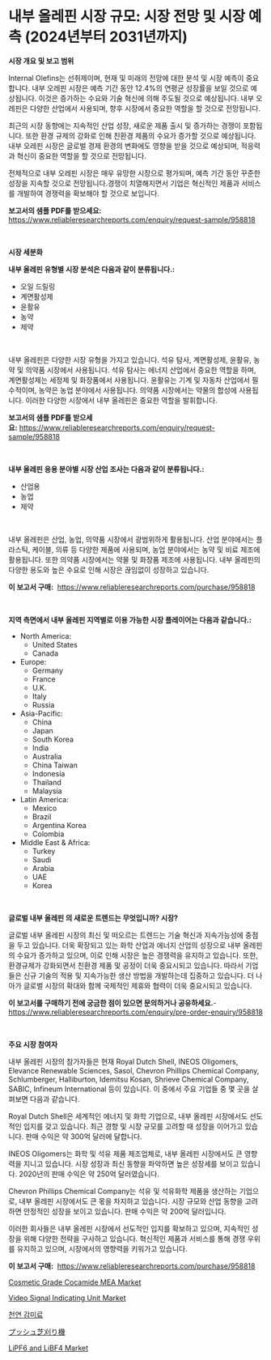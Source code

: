 <p><h1>내부 올레핀 시장 규모: 시장 전망 및 시장 예측 (2024년부터 2031년까지)</h1></p><p><strong>시장 개요 및 보고 범위</strong></p>
<p><p>Internal Olefins는 선취제이며, 현재 및 미래의 전망에 대한 분석 및 시장 예측이 중요합니다. 내부 오레핀 시장은 예측 기간 동안 12.4%의 연평균 성장률을 보일 것으로 예상됩니다. 이것은 증가하는 수요와 기술 혁신에 의해 주도될 것으로 예상됩니다. 내부 오레핀은 다양한 산업에서 사용되며, 향후 시장에서 중요한 역할을 할 것으로 전망됩니다.</p><p>최근의 시장 동향에는 지속적인 산업 성장, 새로운 제품 출시 및 증가하는 경쟁이 포함됩니다. 또한 환경 규제의 강화로 인해 친환경 제품의 수요가 증가할 것으로 예상됩니다. 내부 오레핀 시장은 글로벌 경제 환경의 변화에도 영향을 받을 것으로 예상되며, 적응력과 혁신이 중요한 역할을 할 것으로 전망됩니다.</p><p>전체적으로 내부 오레핀 시장은 매우 유망한 시장으로 평가되며, 예측 기간 동안 꾸준한 성장을 지속할 것으로 전망됩니다.경쟁이 치열해지면서 기업은 혁신적인 제품과 서비스를 개발하여 경쟁력을 확보해야 할 것으로 보입니다.</p></p>
<p><strong>보고서의 샘플 PDF를 받으세요:</strong> <a href="https://www.reliableresearchreports.com/enquiry/request-sample/958818">https://www.reliableresearchreports.com/enquiry/request-sample/958818</a></p>
<p>&nbsp;</p>
<p><strong>시장 세분화</strong></p>
<p><strong>내부 올레핀 유형별 시장 분석은 다음과 같이 분류됩니다.:</strong></p>
<p><ul><li>오일 드릴링</li><li>계면활성제</li><li>윤활유</li><li>농약</li><li>제약</li></ul></p>
<p>&nbsp;</p>
<p><p>내부 올레핀은 다양한 시장 유형을 가지고 있습니다. 석유 탐사, 계면활성제, 윤활유, 농약 및 의약품 시장에서 사용됩니다. 석유 탐사는 에너지 산업에서 중요한 역할을 하며, 계면활성제는 세정제 및 화장품에서 사용됩니다. 윤활유는 기계 및 자동차 산업에서 필수적이며, 농약은 농업 분야에서 사용됩니다. 의약품 시장에서는 약물의 합성에 사용됩니다. 이러한 다양한 시장에서 내부 올레핀은 중요한 역할을 발휘합니다.</p></p>
<p><strong>보고서의 샘플 PDF를 받으세요:</strong>&nbsp;<a href="https://www.reliableresearchreports.com/enquiry/request-sample/958818">https://www.reliableresearchreports.com/enquiry/request-sample/958818</a></p>
<p>&nbsp;</p>
<p><strong> 내부 올레핀 응용 분야별 시장 산업 조사는 다음과 같이 분류됩니다.:</strong></p>
<p><ul><li>산업용</li><li>농업</li><li>제약</li></ul></p>
<p>&nbsp;</p>
<p><p>내부 올레핀은 산업, 농업, 의약품 시장에서 광범위하게 활용됩니다. 산업 분야에서는 플라스틱, 케이블, 의류 등 다양한 제품에 사용되며, 농업 분야에서는 농약 및 비료 제조에 활용됩니다. 또한 의약품 시장에서는 약물 및 화장품 제조에 사용됩니다. 내부 올레핀의 다양한 용도와 높은 수요로 인해 시장은 끊임없이 성장하고 있습니다.</p></p>
<p><strong>이 보고서 구매:</strong>&nbsp; <a href="https://www.reliableresearchreports.com/purchase/958818">https://www.reliableresearchreports.com/purchase/958818</a></p>
<p>&nbsp;</p>
<p><strong>지역 측면에서 내부 올레핀 지역별로 이용 가능한 시장 플레이어는 다음과 같습니다.:</strong></p>
<p><ul>
    <li>
        North America:
        <ul>
            <li>United States</li>
            <li>Canada</li>
        </ul>
    </li>
    <li>
        Europe:
        <ul>
            <li>Germany</li>
            <li>France</li>
            <li>U.K.</li>
            <li>Italy</li>
            <li>Russia</li>
        </ul>
    </li>
    <li>
        Asia-Pacific:
        <ul>
            <li>China</li>
            <li>Japan</li>
            <li>South Korea</li>
            <li>India</li>
            <li>Australia</li>
            <li>China Taiwan</li>
            <li>Indonesia</li>
            <li>Thailand</li>
            <li>Malaysia</li>
        </ul>
    </li>
    <li>
        Latin America:
        <ul>
            <li>Mexico</li>
            <li>Brazil</li>
            <li>Argentina Korea</li>
            <li>Colombia</li>
        </ul>
    </li>
    <li>
        Middle East & Africa:
        <ul>
            <li>Turkey</li>
            <li>Saudi</li>
            <li>Arabia</li>
            <li>UAE</li>
            <li>Korea</li>
        </ul>
    </li>
    </ul></p>
<p>&nbsp;</p>
<p><strong>글로벌 내부 올레핀 의 새로운 트렌드는 무엇입니까? 시장?</strong></p>
<p><p>글로벌 내부 올레핀 시장의 최신 및 떠오르는 트렌드는 기술 혁신과 지속가능성에 중점을 두고 있습니다. 더욱 확장되고 있는 화학 산업과 에너지 산업의 성장으로 내부 올레핀의 수요가 증가하고 있으며, 이로 인해 시장은 높은 경쟁력을 유지하고 있습니다. 또한, 환경규제가 강화되면서 친환경 제품 및 공정이 더욱 중요시되고 있습니다. 따라서 기업들은 신규 기술의 적용 및 지속가능한 생산 방법을 개발하는데 집중하고 있습니다. 더 나아가 글로벌 시장의 확대와 함께 국제적인 제휴와 협력이 더욱 중요시되고 있습니다.</p></p>
<p><strong>이 보고서를 구매하기 전에 궁금한 점이 있으면 문의하거나 공유하세요.</strong>- <a href="https://www.reliableresearchreports.com/enquiry/pre-order-enquiry/958818">https://www.reliableresearchreports.com/enquiry/pre-order-enquiry/958818</a></p>
<p>&nbsp;</p>
<p><strong>주요 시장 참여자</strong></p>
<p><p>내부 올레핀 시장의 참가자들은 현재 Royal Dutch Shell, INEOS Oligomers, Elevance Renewable Sciences, Sasol, Chevron Phillips Chemical Company, Schlumberger, Halliburton, Idemitsu Kosan, Shrieve Chemical Company, SABIC, Infineum International 등이 있습니다. 이 중에서 주요 기업들 중 몇 곳을 살펴보면 다음과 같습니다.</p><p>Royal Dutch Shell은 세계적인 에너지 및 화학 기업으로, 내부 올레핀 시장에서도 선도적인 입지를 갖고 있습니다. 최근 경향 및 시장 규모를 고려할 때 성장을 이어가고 있습니다. 판매 수익은 약 300억 달러에 달합니다.</p><p>INEOS Oligomers는 화학 및 석유 제품 제조업체로, 내부 올레핀 시장에서도 큰 영향력을 지니고 있습니다. 시장 성장과 최신 동향을 파악하면 높은 성장세를 보이고 있습니다. 2020년의 판매 수익은 약 250억 달러였습니다.</p><p>Chevron Phillips Chemical Company는 석유 및 석유화학 제품을 생산하는 기업으로, 내부 올레핀 시장에서도 큰 몫을 차지하고 있습니다. 시장 규모와 산업 동향을 고려하면 안정적인 성장을 보이고 있습니다. 판매 수익은 약 200억 달러입니다.</p><p>이러한 회사들은 내부 올레핀 시장에서 선도적인 입지를 확보하고 있으며, 지속적인 성장을 위해 다양한 전략을 구사하고 있습니다. 혁신적인 제품과 서비스를 통해 경쟁 우위를 유지하고 있으며, 시장에서의 영향력을 키워가고 있습니다.</p></p>
<p><strong>이 보고서 구매:</strong>&nbsp;&nbsp;<a href="https://www.reliableresearchreports.com/purchase/958818">https://www.reliableresearchreports.com/purchase/958818</a></p>
<p><p><a href="https://view.publitas.com/reportprime-1/cosmetic-grade-cocamide-mea-market-with-the-goal-of-estimating-the-market-size-and-future-growth-potential-of-various-market-segments-based-on-component-applications-end-user-and-region/">Cosmetic Grade Cocamide MEA Market</a></p><p><a href="https://github.com/irfadac/Market-Research-Report-List-2/blob/main/video-signal-indicating-unit-market.md">Video Signal Indicating Unit Market</a></p><p><a href="https://github.com/lkwggful07722/Market-Research-Report-List-1/blob/main/1436135187154.md">천연 감미료</a></p><p><a href="https://medium.com/@craigturcottrte8976/%E3%83%97%E3%83%83%E3%82%B7%E3%83%A5%E5%BC%8F%E8%8A%9D%E5%88%88%E3%82%8A%E6%A9%9F%E5%B8%82%E5%A0%B4-%E7%AB%B6%E4%BA%89%E5%88%86%E6%9E%90-%E5%B8%82%E5%A0%B4%E5%8B%95%E5%90%91-2031%E5%B9%B4%E3%81%BE%E3%81%A7%E3%81%AE%E4%BA%88%E6%B8%AC-4d696728b4a3">プッシュ芝刈り機</a></p><p><a href="https://view.publitas.com/reportprime-1/lipf6-and-libf4-market-size-share-trends-analysis-report-by-material-by-type-by-end-user-by-region-and-segment-forecasts-2024-2031/">LiPF6 and LiBF4 Market</a></p></p>
